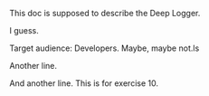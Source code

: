 This doc is supposed to describe the Deep Logger.

I guess.

Target audience: Developers. Maybe, maybe not.ls

Another line.

And another line. This is for exercise 10.
